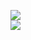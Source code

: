 [![](https://img.shields.io/badge/Made%20With-Github%20Spray-lightgrey.svg?style=for-the-badge&logo=github)](https://github.com/Annihil/github-spray#1296)  
[![](https://i.imgur.com/2DrTn0Z.gif)](https://github.com/Annihil/github-spray)